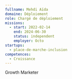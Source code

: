 ```yaml
---
fullname: Mehdi Aïda
domaine: Déploiement
role: Chargé de déploiement
missions:
  - start: 2022-02-14
    end: 2024-06-30
    status: independent
    employer: Octo
startups:
  - place-de-marche-inclusion
competences:
  - Croissance
---
```


Growth Marketer
